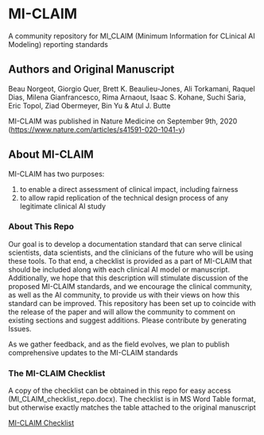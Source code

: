 # MI-CLAIM
A community repository for MI_CLAIM (Minimum Information for CLinical AI Modeling) reporting standards 

## Authors and Original Manuscript
Beau Norgeot, Giorgio Quer, Brett K. Beaulieu-Jones, Ali Torkamani, Raquel Dias, Milena Gianfrancesco, Rima Arnaout, Isaac S. Kohane, Suchi Saria, Eric Topol, Ziad Obermeyer, Bin Yu & Atul J. Butte

MI-CLAIM was published in Nature Medicine on September 9th, 2020
(https://www.nature.com/articles/s41591-020-1041-y)

## About MI-CLAIM
MI-CLAIM has two purposes:

1. to enable a direct assessment of clinical impact, including fairness
2. to allow rapid replication of the technical design process of any legitimate clinical AI study

### About This Repo
Our goal is to develop a documentation standard that can serve clinical scientists, data scientists, and the clinicians of the future who will be using these tools. To that end, a checklist is provided as a part of MI-CLAIM that should be included along with each clinical AI model or manuscript. Additionally, we hope that this description will stimulate discussion of the proposed MI-CLAIM standards, and we encourage the clinical community, as well as the AI community, to provide us with their views on how this standard can be improved. This repository has been set up to coincide with the release of the paper and will allow the community to comment on existing sections and suggest additions. Please contribute by generating Issues.

As we gather feedback, and as the field evolves, we plan to publish comprehensive updates to the MI-CLAIM standards

### The MI-CLAIM Checklist
A copy of the checklist can be obtained in this repo for easy access (MI_CLAIM_checklist_repo.docx).
The checklist is in MS Word Table format, but otherwise exactly matches the table attached to the original manuscript

[MI-CLAIM Checklist](https://www.nature.com/articles/s41591-020-1041-y/tables/1/)

